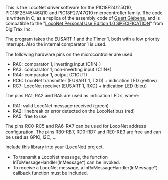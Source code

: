 This is the LocoNet driver software for the PIC18F24/25Q10, PIC18F26/45/46Q10 and PIC18F27/47Q10 microcontroller family.
The code is written in C, as a replica of the assembly code of [Geert Giebens](https://github.com/GeertGiebens), and is compatible to the "[LocoNet Personal Use Edition 1.0 SPECIFICATION](https://www.digitrax.com/static/apps/cms/media/documents/loconet/loconetpersonaledition.pdf)" from DigiTrax Inc.

The program takes the EUSART 1 and the Timer 1, both with a low priority interrupt. Also the internal comparator 1 is used.

The following hardware pins on the microcontroller are used:
  - RA0: comparator 1, inverting input (C1IN-)
  - RA3: comparator 1, non-inverting input (C1IN+)
  - RA4: comparator 1, output (C1OUT)
  - RC6: LocoNet transmitter (EUSART 1, TXD) + indication LED (yellow)
  - RC7: LocoNet receiver (EUSART 1, RXD) + indication LED (bleu)

The pins RA1, RA2 and RA5 are used as indication LEDs, where:
  - RA1: valid LocoNet message received (green)
  - RA2: linebreak or error detected on the LocoNet bus (red)
  - RA5: free to use

The pins RC0-RC5 and RA6-RA7 can be used for LocoNet address configuration.
The pins RB0-RB7, RD0-RD7 and RE0-RE3 are free and can be used as GPIO, I2C, ...

Include this library into your (LocoNet) project.
 - To transmit a LocoNet message, the function lnTxMessageHandler(lnMessage*) can be invoked.
 - To receive a LocoNet message, a lnRxMessageHandler(lnMessage*) callback function must be included.